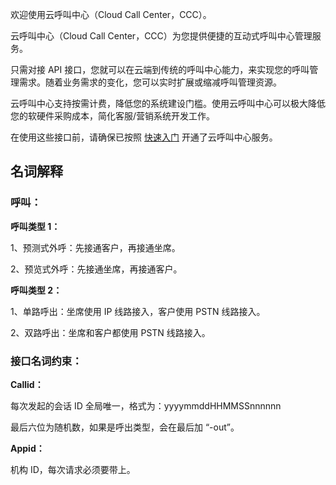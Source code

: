 欢迎使用云呼叫中心（Cloud Call Center，CCC）。


云呼叫中心（Cloud Call Center，CCC）为您提供便捷的互动式呼叫中心管理服务。

只需对接 API 接口，您就可以在云端到传统的呼叫中心能力，来实现您的呼叫管理需求。随着业务需求的变化，您可以实时扩展或缩减呼叫管理资源。

云呼叫中心支持按需计费，降低您的系统建设门槛。使用云呼叫中心可以极大降低您的软硬件采购成本，简化客服/营销系统开发工作。

 在使用这些接口前，请确保已按照 [快速入门](http://tce.fsphere.cn/document/product/679/14495) 开通了云呼叫中心服务。

## 名词解释

### 呼叫：

**呼叫类型 1：**

1、预测式外呼：先接通客户，再接通坐席。

2、预览式外呼：先接通坐席，再接通客户。

**呼叫类型 2：**

1、单路呼出：坐席使用 IP 线路接入，客户使用 PSTN 线路接入。

2、双路呼出：坐席和客户都使用 PSTN 线路接入。

### 接口名词约束：

**Callid：**

每次发起的会话 ID 全局唯一，格式为：yyyymmddHHMMSSnnnnnn

最后六位为随机数，如果是呼出类型，会在最后加 “-out”。

**Appid：**

机构 ID，每次请求必须要带上。
